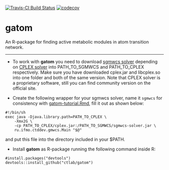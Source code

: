 [![Travis-CI Build Status](https://travis-ci.org/ctlab/gatom.svg?branch=master)](https://travis-ci.org/ctlab/gatom)
[![codecov](https://codecov.io/gh/ctlab/gatom/branch/master/graph/badge.svg)](https://codecov.io/gh/ctlab/gatom)


# gatom

An R-package for finding active metabolic modules in atom transition network.

---

* To work with **gatom** you need to download [sgmwcs solver](https://github.com/ctlab/sgmwcs-solver/releases) depending on [CPLEX solver](https://www.ibm.com/uk-en/marketplace/ibm-ilog-cplex) into PATH_TO_SGMWCS and PATH_TO_CPLEX respectively. Make sure you have downloaded cplex.jar and libcplex.so into one folder and both of the same version. Note that CPLEX solver is a proprietary software, still you can find community version on the official site.

* Create the following wrapper for your sgmwcs solver, name it `sgmwcs` for consistency with [gatom-tutorial.Rmd](https://github.com/ctlab/gatom/blob/master/vignettes/gatom-tutorial.Rmd#pre-generated-annotations), fill it out as shown below:
```{bash}
#!/bin/sh
exec java -Djava.library.path=PATH_TO_CPLEX \
    -Xmx2G \
    -cp PATH_TO_CPLEX/cplex.jar:/PATH_TO_SGMWCS/sgmwcs-solver.jar \
    ru.ifmo.ctddev.gmwcs.Main "$@"
```
and put this file into the directory included in your $PATH.

* Install **gatom** as R-package running the following command inside R:
```{R}
#install.packages("devtools")
devtools::install_github("ctlab/gatom")
```

